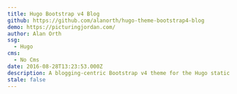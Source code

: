 ```yaml
---
title: Hugo Bootstrap v4 Blog
github: https://github.com/alanorth/hugo-theme-bootstrap4-blog
demo: https://picturingjordan.com/
author: Alan Orth
ssg:
  - Hugo
cms:
  - No Cms
date: 2016-08-28T13:23:53.000Z
description: A blogging-centric Bootstrap v4 theme for the Hugo static site generator.
stale: false
---
```


